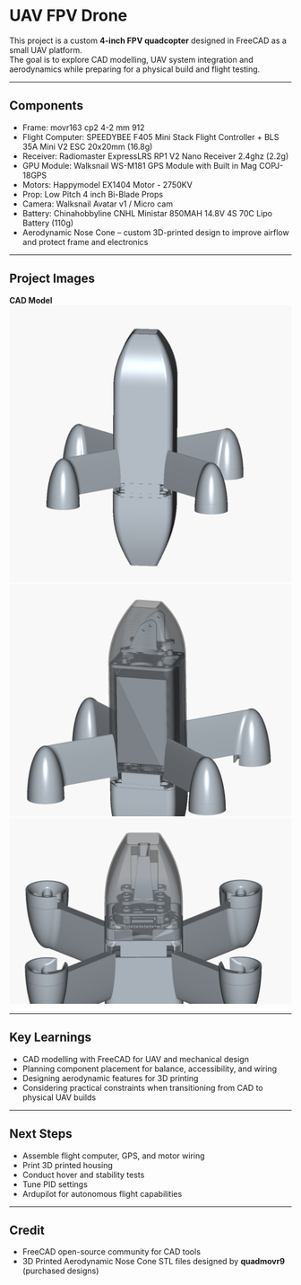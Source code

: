 # UAV FPV Drone 

This project is a custom **4-inch FPV quadcopter** designed in FreeCAD as a small UAV platform.  
The goal is to explore CAD modelling, UAV system integration and aerodynamics while preparing for a physical build and flight testing.  

---

## Components

- Frame: movr163 cp2 4-2 mm 912
- Flight Computer: SPEEDYBEE F405 Mini Stack Flight Controller + BLS 35A Mini V2 ESC 20x20mm (16.8g)
- Receiver: Radiomaster ExpressLRS RP1 V2 Nano Receiver 2.4ghz (2.2g)
- GPU Module: Walksnail WS-M181 GPS Module with Built in Mag COPJ-18GPS
- Motors: Happymodel EX1404 Motor - 2750KV
- Prop: Low Pitch 4 inch Bi-Blade Props
- Camera: Walksnail Avatar v1 / Micro cam
- Battery: Chinahobbyline CNHL Ministar 850MAH 14.8V 4S 70C Lipo Battery (110g)
- Aerodynamic Nose Cone – custom 3D-printed design to improve airflow and protect frame and electronics  

---

## Project Images
**CAD Model**
![CAD1](photos/drone_model.png)  
![CAD2](photos/Battery+Camera.png)  
![CAD3](photos/FC+ESC+Modules.png)  

---

## Key Learnings
- CAD modelling with FreeCAD for UAV and mechanical design  
- Planning component placement for balance, accessibility, and wiring  
- Designing aerodynamic features for 3D printing  
- Considering practical constraints when transitioning from CAD to physical UAV builds  

---

## Next Steps
- Assemble flight computer, GPS, and motor wiring
- Print 3D printed housing
- Conduct hover and stability tests  
- Tune PID settings 
- Ardupilot for autonomous flight capabilities

---

## Credit
- FreeCAD open-source community for CAD tools
- 3D Printed Aerodynamic Nose Cone STL files designed by **quadmovr9** (purchased designs)
